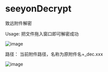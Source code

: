 # seeyonDecrypt
致远附件解密

Usage:
把文件拖入窗口即可解密成功

![image](https://github.com/NULLB8/seeyonDecrypt/assets/21289548/d7754907-b676-4e59-adae-72608e5bfd9a)

路径：
当前附件路径，名称为原附件名+_dec.xxx

![image](https://github.com/NULLB8/seeyonDecrypt/assets/21289548/b86b920e-2244-4dbf-a853-13a6a00c62f5)
